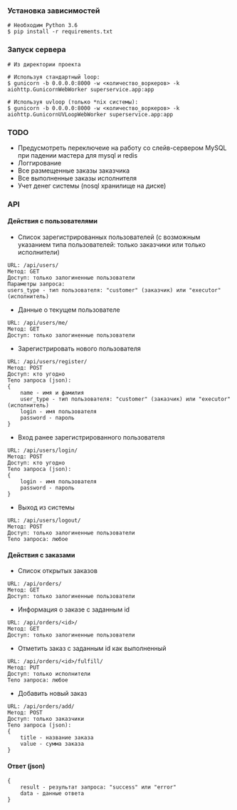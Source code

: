 ### Установка зависимостей
```
# Необходим Python 3.6
$ pip install -r requirements.txt
```

### Запуск сервера
```
# Из директории проекта

# Используя стандартный loop:
$ gunicorn -b 0.0.0.0:8000 -w <количество_воркеров> -k aiohttp.GunicornWebWorker superservice.app:app

# Используя uvloop (только *nix системы):
$ gunicorn -b 0.0.0.0:8000 -w <количество_воркеров> -k aiohttp.GunicornUVLoopWebWorker superservice.app:app
```

### TODO
* Предусмотреть переключеие на работу со слейв-сервером MySQL при падении мастера для mysql и redis
* Логгирование
* Все размещенные заказы заказчика
* Все выполненные заказы исполнителя
* Учет денег системы (nosql хранилище на диске)

### API
#### Действия с пользователями

* Список зарегистрированных пользователей (с возможным указанием типа пользователей: только заказчики или только исполнители)
```
URL: /api/users/
Метод: GET
Доступ: только залогиненные пользователи
Параметры запроса:
users_type - тип пользователя: "customer" (заказчик) или "executor" (исполнитель)
```
* Данные о текущем пользователе
```
URL: /api/users/me/
Метод: GET
Доступ: только залогиненные пользователи
```
* Зарегистрировать нового пользователя
```
URL: /api/users/register/
Метод: POST
Доступ: кто угодно
Тело запроса (json):
{
    name - имя и фамилия
    user_type - тип пользователя: "customer" (заказчик) или "executor" (исполнитель)
    login - имя пользователя
    password - пароль
}
```
* Вход ранее зарегистрированного пользователя
```
URL: /api/users/login/
Метод: POST
Доступ: кто угодно
Тело запроса (json):
{
    login - имя пользователя
    password - пароль
}
```
* Выход из системы
```
URL: /api/users/logout/
Метод: POST
Доступ: только залогиненные пользователи
Тело запроса: любое
```

#### Действия с заказами
* Список открытых заказов
```
URL: /api/orders/
Метод: GET
Доступ: только залогиненные пользователи
```
* Информация о заказе с заданным id
```
URL: /api/orders/<id>/
Метод: GET
Доступ: только залогиненные пользователи
```
* Отметить заказ с заданным id как выполненный
```
URL: /api/orders/<id>/fulfill/
Метод: PUT
Доступ: только исполнители
Тело запроса: любое
```
* Добавить новый заказ
```
URL: /api/orders/add/
Метод: POST
Доступ: только заказчики
Тело запроса (json):
{
    title - название заказа
    value - сумма заказа
}
```

#### Ответ (json)
```
{
    result - результат запроса: "success" или "error"
    data - данные ответа
}
```

